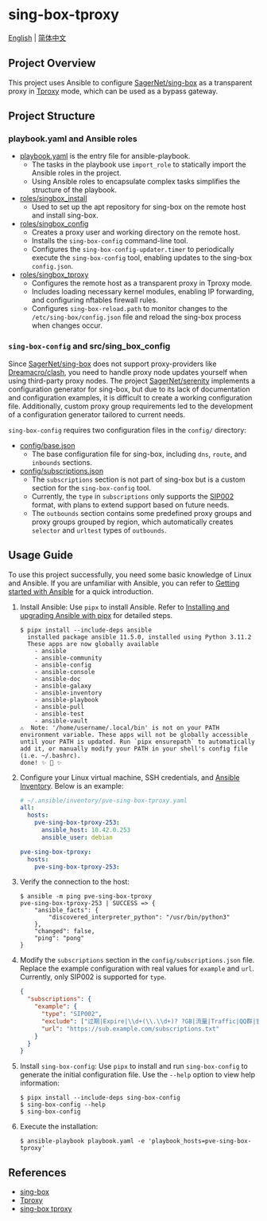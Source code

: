 # sing-box-tproxy

[English](https://github.com/ak1ra-lab/sing-box-tproxy/blob/master/README.md) | [简体中文](https://github.com/ak1ra-lab/sing-box-tproxy/blob/master/README.zh-CN.md)

## Project Overview

This project uses Ansible to configure [SagerNet/sing-box](https://github.com/SagerNet/sing-box) as a transparent proxy in [Tproxy](https://sing-box.sagernet.org/configuration/inbound/tproxy/) mode, which can be used as a bypass gateway.

## Project Structure

### playbook.yaml and Ansible roles

- [playbook.yaml](https://github.com/ak1ra-lab/sing-box-tproxy/blob/master/playbook.yaml) is the entry file for ansible-playbook.
  - The tasks in the playbook use `import_role` to statically import the Ansible roles in the project.
  - Using Ansible roles to encapsulate complex tasks simplifies the structure of the playbook.
- [roles/singbox_install](https://github.com/ak1ra-lab/sing-box-tproxy/blob/master/roles/singbox_install/)
  - Used to set up the apt repository for sing-box on the remote host and install sing-box.
- [roles/singbox_config](https://github.com/ak1ra-lab/sing-box-tproxy/blob/master/roles/singbox_config/)
  - Creates a proxy user and working directory on the remote host.
  - Installs the `sing-box-config` command-line tool.
  - Configures the `sing-box-config-updater.timer` to periodically execute the `sing-box-config` tool, enabling updates to the sing-box `config.json`.
- [roles/singbox_tproxy](https://github.com/ak1ra-lab/sing-box-tproxy/blob/master/roles/singbox_tproxy/)
  - Configures the remote host as a transparent proxy in Tproxy mode.
  - Includes loading necessary kernel modules, enabling IP forwarding, and configuring nftables firewall rules.
  - Configures `sing-box-reload.path` to monitor changes to the `/etc/sing-box/config.json` file and reload the sing-box process when changes occur.

### `sing-box-config` and src/sing_box_config

Since [SagerNet/sing-box](https://github.com/SagerNet/sing-box) does not support proxy-providers like [Dreamacro/clash](https://github.com/Dreamacro/clash), you need to handle proxy node updates yourself when using third-party proxy nodes. The project [SagerNet/serenity](https://github.com/SagerNet/serenity) implements a configuration generator for sing-box, but due to its lack of documentation and configuration examples, it is difficult to create a working configuration file. Additionally, custom proxy group requirements led to the development of a configuration generator tailored to current needs.

`sing-box-config` requires two configuration files in the `config/` directory:

- [config/base.json](https://github.com/ak1ra-lab/sing-box-tproxy/blob/master/config/base.json)
  - The base configuration file for sing-box, including `dns`, `route`, and `inbounds` sections.
- [config/subscriptions.json](https://github.com/ak1ra-lab/sing-box-tproxy/blob/master/config/subscriptions.json)
  - The `subscriptions` section is not part of sing-box but is a custom section for the `sing-box-config` tool.
  - Currently, the `type` in `subscriptions` only supports the [SIP002](https://github.com/shadowsocks/shadowsocks-org/wiki/SIP002-URI-Scheme) format, with plans to extend support based on future needs.
  - The `outbounds` section contains some predefined proxy groups and proxy groups grouped by region, which automatically creates `selector` and `urltest` types of `outbounds`.

## Usage Guide

To use this project successfully, you need some basic knowledge of Linux and Ansible. If you are unfamiliar with Ansible, you can refer to [Getting started with Ansible](https://docs.ansible.com/ansible/latest/getting_started/index.html) for a quick introduction.

1. Install Ansible:
   Use `pipx` to install Ansible. Refer to [Installing and upgrading Ansible with pipx](https://docs.ansible.com/ansible/latest/installation_guide/intro_installation.html#installing-and-upgrading-ansible-with-pipx) for detailed steps.

   ```ShellSession
   $ pipx install --include-deps ansible
     installed package ansible 11.5.0, installed using Python 3.11.2
     These apps are now globally available
       - ansible
       - ansible-community
       - ansible-config
       - ansible-console
       - ansible-doc
       - ansible-galaxy
       - ansible-inventory
       - ansible-playbook
       - ansible-pull
       - ansible-test
       - ansible-vault
   ⚠️  Note: '/home/username/.local/bin' is not on your PATH environment variable. These apps will not be globally accessible until your PATH is updated. Run `pipx ensurepath` to automatically add it, or manually modify your PATH in your shell's config file (i.e. ~/.bashrc).
   done! ✨ 🌟 ✨
   ```

2. Configure your Linux virtual machine, SSH credentials, and [Ansible Inventory](https://docs.ansible.com/ansible/latest/inventory_guide/intro_inventory.html). Below is an example:

   ```yaml
   # ~/.ansible/inventory/pve-sing-box-tproxy.yaml
   all:
     hosts:
       pve-sing-box-tproxy-253:
         ansible_host: 10.42.0.253
         ansible_user: debian

   pve-sing-box-tproxy:
     hosts:
       pve-sing-box-tproxy-253:
   ```

3. Verify the connection to the host:

   ```ShellSession
   $ ansible -m ping pve-sing-box-tproxy
   pve-sing-box-tproxy-253 | SUCCESS => {
       "ansible_facts": {
           "discovered_interpreter_python": "/usr/bin/python3"
       },
       "changed": false,
       "ping": "pong"
   }
   ```

4. Modify the `subscriptions` section in the `config/subscriptions.json` file. Replace the example configuration with real values for `example` and `url`. Currently, only SIP002 is supported for `type`.

   ```json
   {
     "subscriptions": {
       "example": {
         "type": "SIP002",
         "exclude": ["过期|Expire|\\d+(\\.\\d+)? ?GB|流量|Traffic|QQ群|官网|Premium"],
         "url": "https://sub.example.com/subscriptions.txt"
       }
     }
   }
   ```

5. Install `sing-box-config`:
   Use `pipx` to install and run `sing-box-config` to generate the initial configuration file. Use the `--help` option to view help information:

   ```ShellSession
   $ pipx install --include-deps sing-box-config
   $ sing-box-config --help
   $ sing-box-config
   ```

6. Execute the installation:

   ```ShellSession
   $ ansible-playbook playbook.yaml -e 'playbook_hosts=pve-sing-box-tproxy'
   ```

## References

- [sing-box](https://github.com/SagerNet/sing-box)
- [Tproxy](https://sing-box.sagernet.org/configuration/inbound/tproxy/)
- [sing-box tproxy](https://lhy.life/20231012-sing-box-tproxy/)
